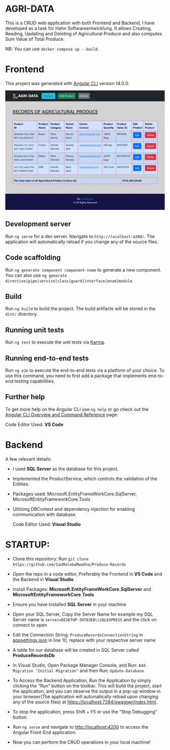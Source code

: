 # AGRI-DATA
This is a CRUD web application with both Frontend and Backend, I have developed as a task for Hahn Softwareentwicklung. It allows Creating, Reading, Updating and Deleting  of Agricultural Produce and also computes Sum Value of Total Produce. 

NB: You can use `docker compose up --build`.

# Frontend

This project was generated with [Angular CLI](https://github.com/angular/angular-cli) version 14.0.0.


![AGRI-DATA Frontpage](agri-data-fronpage.jpg)

## Development server

Run `ng serve` for a dev server. Navigate to `http://localhost:4200/`. The application will automatically reload if you change any of the source files.

## Code scaffolding

Run `ng generate component component-name` to generate a new component. You can also use `ng generate directive|pipe|service|class|guard|interface|enum|module`.

## Build

Run `ng build` to build the project. The build artifacts will be stored in the `dist/` directory.

## Running unit tests

Run `ng test` to execute the unit tests via [Karma](https://karma-runner.github.io).

## Running end-to-end tests

Run `ng e2e` to execute the end-to-end tests via a platform of your choice. To use this command, you need to first add a package that implements end-to-end testing capabilities.

## Further help

To get more help on the Angular CLI use `ng help` or go check out the [Angular CLI Overview and Command Reference](https://angular.io/cli) page.

  Code Editor Used: **VS Code**


# Backend
A few relevant details:
- I used **SQL Server** as the database for this project.
- Implemented the ProductService, which controls the validation of the Entities.
- Packages used: Microsoft.EntityFrameWorkCore.SqlServer, MicrosoftEntityFrameworkCore.Tools
- Utilizing DBContext and dependency injection for enabling communication with database

  Code Editor Used: **Visual Studio**


# STARTUP:

- Clone this repository: Run `git clone https://github.com/IanMalobaMwakha/Produce-Records`

- Open the repo in a code editor, Preferably the Frontend in **VS Code** and the Backend in **Visual Studio**

- Install Packages: **Microsoft.EntityFrameWorkCore.SqlServer** and **MicrosoftEntityFrameworkCore.Tools**

- Ensure you have installed **SQL Server** in your machine
  
- Open your SQL Server, Copy the Server Name for example my SQL Server name is `server=DESKTOP-3H783EB\\SQLEXPRESS` and the click on connect to open
  
- Edit the Connection String: `ProduceRecordsConnectionString` in [appsettings.json](https://github.com/IanMalobaMwakha/Produce-Records/blob/main/Backend/Backend/Backend/appsettings.json) in line 10, replace with your respective server name
  
- A table for our database will be created in SQL Server called **ProduceRecordsDb**

- In Visual Studio, Open Package Manager Console, and Run: `Add-Migration "Initial Migration"` and then Run: `Update-Database`

- To Access the Backend Application, Run the Application by simply clicking the "Run" button on the toolbar. This will build the project, start the application, and you can observe the output in a pop-up window in your browser(The application will automatically reload upon changing any of the source files) at [https://localhost:7284/swagger/index.html](https://localhost:7284/swagger/index.html).
  
- To stop the application, press Shift + F5 or use the "Stop Debugging" button.


- Run `ng serve` and navigate to [http://localhost:4200](http://localhost:4200/) to access the Angular Front-End application.

- Now you can perform the CRUD operations in your local machine!
